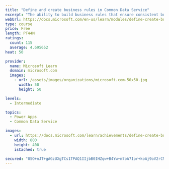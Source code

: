 ```yaml
---
title: "Define and create business rules in Common Data Service"
excerpt: "The ability to build business rules that ensure consistent business logic regardless of the app accessing that data set is imperative to a successful business operation. This module will show you how you can build business rules that are triggered anytime they are used within Common Data Service."
webUrl: https://docs.microsoft.com/en-us/learn/modules/define-create-business-rules/
type: course
price: Free
length: PT44M
ratings:
  count: 115
  average: 4.695652
heat: 50

provider:
  name: Microsoft Learn
  domain: microsoft.com
  images:
    - url: /assets/images/organizations/microsoft.com-50x50.jpg
      width: 50
      height: 50

levels:
  - Intermediate

topics:
  - Power Apps
  - Common Data Service

images:
  - url: https://docs.microsoft.com/learn/achievements/define-create-business-rules-social.png
    width: 800
    height: 400
    isCached: true

secured: "0SO+nJT+gAGzUXgTCs1TPAQ1IIjbB0IHZqw+B4Yw+m7oA7Ipr+koAj9oV2rCMAOv1RNCI8tNs3wKOVyyY8GaYuEEpIqlP6VWgPnHN0wFTnC+3VO0p8GlB0pKbBwwsCk5t3gR+PDRg2J+ovFEzLxZv2j2kvaVIBJDInAisCFw3/mmMWobbUN0nvenpOVFps3CQ9VImctx0a0JoW34fZrUPmw+kK23Qq/+/tDHadyd607NFseBjTX6F9B0Je9DTnp6A0OahHHcpVSkEI+bQ2nlflaexzrk1GhP779uTRhvbGL9aNwyIyB5P6g6Vb/y0EPmXVf9iYaQCpOUAxHrGhzke5L9puTHuchg2hmgTziDtzcChUMRibZTn+vxw15YL+IPW56l4kLxRYzCrxaZ0oxJMhcQf96cb6i/AKQyd8QP3UI=;p9bV4ZvYQ+qCjvOnDCmHdw=="
---
```


